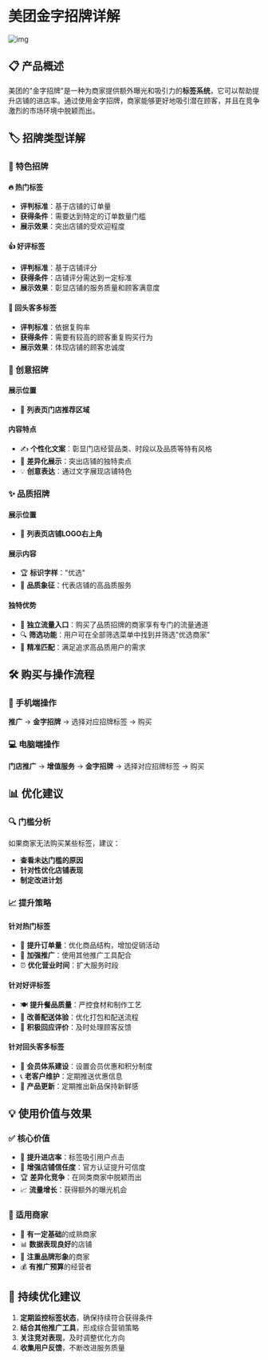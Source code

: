 # 美团金字招牌详解

![img](https://ev42nm8mkac.feishu.cn/space/api/box/stream/download/asynccode/?code=ODM1MWJmNTBiNDg2N2E5NzI3OWQ2YzA0ZjE3ZTM3NjJfOXpCNTRyakQ2a0M1ZjlHY0hHTERqT0s1SWxmZDVsbkNfVG9rZW46WkJ2emJSMWZqb01IOTJ4SEc2bWNLTXl2blpjXzE3NTkwNDE4NDY6MTc1OTA0NTQ0Nl9WNA)

## 📋 产品概述

美团的"金字招牌"是一种为商家提供额外曝光和吸引力的**标签系统**，它可以帮助提升店铺的进店率。通过使用金字招牌，商家能够更好地吸引潜在顾客，并且在竞争激烈的市场环境中脱颖而出。

## 🏷️ 招牌类型详解

### 🌟 特色招牌

#### 🔥 热门标签

- **评判标准**：基于店铺的订单量
- **获得条件**：需要达到特定的订单数量门槛
- **展示效果**：突出店铺的受欢迎程度

#### 👍 好评标签

- **评判标准**：基于店铺评分
- **获得条件**：店铺评分需达到一定标准
- **展示效果**：彰显店铺的服务质量和顾客满意度

#### 🔄 回头客多标签

- **评判标准**：依据复购率
- **获得条件**：需要有较高的顾客重复购买行为
- **展示效果**：体现店铺的顾客忠诚度

### 🎨 创意招牌

#### 展示位置

- 📍 **列表页门店推荐区域**

#### 内容特点

- ✍️ **个性化文案**：彰显门店经营品类、时段以及品质等特有风格
- 🎯 **差异化展示**：突出店铺的独特卖点
- 💡 **创意表达**：通过文字展现店铺特色

### ✨ 品质招牌

#### 展示位置

- 📍 **列表页店铺LOGO右上角**

#### 展示内容

- 🏆 **标识字样**："优选"
- 🌟 **品质象征**：代表店铺的高品质服务

#### 独特优势

- 🚪 **独立流量入口**：购买了品质招牌的商家享有专门的流量通道
- 🔍 **筛选功能**：用户可在全部筛选菜单中找到并筛选"优选商家"
- 🎯 **精准匹配**：满足追求高品质用户的需求

## 🛠️ 购买与操作流程

### 📱 手机端操作

**推广** → **金字招牌** → 选择对应招牌标签 → 购买

### 💻 电脑端操作

**门店推广** → **增值服务** → **金字招牌** → 选择对应招牌标签 → 购买

## 📊 优化建议

### 🔍 门槛分析

如果商家无法购买某些标签，建议：

- **查看未达门槛的原因**
- **针对性优化店铺表现**
- **制定改进计划**

### 📈 提升策略

#### 针对热门标签

- 🎯 **提升订单量**：优化商品结构，增加促销活动
- 📢 **加强推广**：使用其他推广工具配合
- ⏰ **优化营业时间**：扩大服务时段

#### 针对好评标签

- 🍽️ **提升餐品质量**：严控食材和制作工艺
- 🚚 **改善配送体验**：优化打包和配送流程
- 💬 **积极回应评价**：及时处理顾客反馈

#### 针对回头客多标签

- 🎁 **会员体系建设**：设置会员优惠和积分制度
- 📞 **老客户维护**：定期推送优惠信息
- 🔄 **产品更新**：定期推出新品保持新鲜感

## 💡 使用价值与效果

### ✅ 核心价值

- 🎯 **提升进店率**：标签吸引用户点击
- 🌟 **增强店铺信任度**：官方认证提升可信度
- 🏆 **差异化竞争**：在同类商家中脱颖而出
- 📈 **流量增长**：获得额外的曝光机会

### 🎯 适用商家

- 💪 **有一定基础**的成熟商家
- 📊 **数据表现良好**的店铺
- 🎯 **注重品牌形象**的商家
- 💰 **有推广预算**的经营者

## 🔄 持续优化建议

1. **定期监控标签状态**，确保持续符合获得条件
2. **结合其他推广工具**，形成综合营销策略
3. **关注竞对表现**，及时调整优化方向
4. **收集用户反馈**，不断改进服务质量